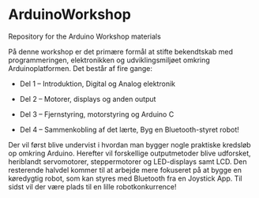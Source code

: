 ﻿# ArduinoWorkshop
Repository for the Arduino Workshop materials

På denne workshop er det primære formål at stifte bekendtskab med programmeringen, elektronikken og udviklingsmiljøet omkring Arduinoplatformen. Det består af fire gange:

- Del 1 – Introduktion, Digital og Analog elektronik

- Del 2 – Motorer, displays og anden output

- Del 3 – Fjernstyring, motorstyring og Arduino C

- Del 4 – Sammenkobling af det lærte, Byg en Bluetooth-styret robot!

Der vil først blive undervist i hvordan man bygger nogle praktiske kredsløb op omkring Arduino. Herefter vil forskellige outputmetoder blive udforsket, heriblandt servomotorer, steppermotorer og LED-displays samt LCD.
Den resterende halvdel kommer til at arbejde mere fokuseret på at bygge en køredygtig robot, som kan styres med Bluetooth fra en Joystick App. Til sidst vil der være plads til en lille robotkonkurrence!
